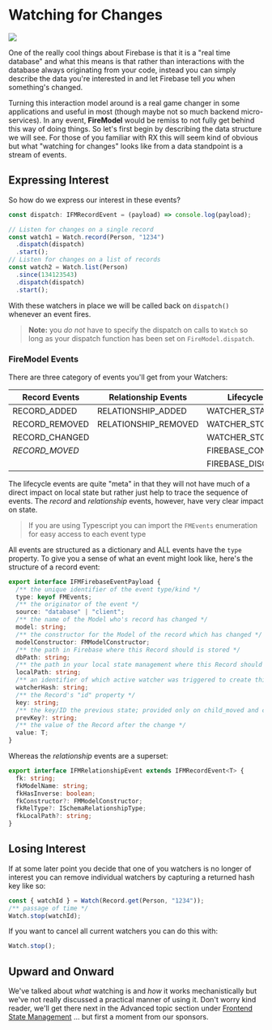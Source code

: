 # Watching for Changes

![](https://media.giphy.com/media/xTiIzrkmUZpP6kYF20/giphy.gif)

One of the really cool things about Firebase is that it is a "real time database" and what this means is that rather than interactions with the database always originating from your code, instead you can simply describe the data you're interested in and let Firebase tell _you_ when something's changed. 

Turning this interaction model around is a real game changer in some applications and useful in most (though maybe not so much backend micro-services). In any event, **FireModel** would be remiss to not fully get behind this way of doing things. So let's first begin by describing the data structure we will see. For those of you familiar with RX this will seem kind of obvious but what "watching for changes" looks like from a data standpoint is a stream of events. 

## Expressing Interest

So how do we express our interest in these events?

```typescript
const dispatch: IFMRecordEvent = (payload) => console.log(payload);

// Listen for changes on a single record
const watch1 = Watch.record(Person, "1234")
  .dispatch(dispatch)
  .start();
// Listen for changes on a list of records
const watch2 = Watch.list(Person)
  .since(134123543)
  .dispatch(dispatch)
  .start();
```

With these watchers in place we will be called back on `dispatch()` whenever an event fires. 

> **Note:** you _do not_ have to specify the dispatch on calls to `Watch` so long as your dispatch function has been set on `FireModel.dispatch`.

### FireModel Events

There are three category of events you'll get from your Watchers:

| Record Events  | Relationship Events  | Lifecycle Events      |
| -------------- | -------------------- | --------------------- |
| RECORD_ADDED   | RELATIONSHIP_ADDED   | WATCHER_STARTED       |
| RECORD_REMOVED | RELATIONSHIP_REMOVED | WATCHER_STOPPED       |
| RECORD_CHANGED |                      | WATCHER_STOPPED_ALL   |
| *RECORD_MOVED* |                      | FIREBASE_CONNECTED    |
|                |                      | FIREBASE_DISCONNECTED |

The lifecycle events are quite "meta" in that they will not have much of a direct impact on local state but rather just help to trace the sequence of events. The *record* and *relationship* events, however, have very clear impact on state.

> If you are using Typescript you can import the `FMEvents` enumeration for easy access to each event type

All events are structured as a dictionary and ALL events have the `type` property. To give you a sense of what an event might look like, here's the structure of a record event:

```typescript
export interface IFMFirebaseEventPayload {
  /** the unique identifier of the event type/kind */
  type: keyof FMEvents;
  /** the originator of the event */
  source: "database" | "client";
  /** the name of the Model who's record has changed */
  model: string;
  /** the constructor for the Model of the record which has changed */
  modelConstructor: FMModelConstructor;
  /** the path in Firebase where this Record should is stored */
  dbPath: string;
  /** the path in your local state management where this Record should go */
  localPath: string;
  /** an identifier of which active watcher was triggered to create this event */
  watcherHash: string;
  /** the Record's "id" property */
  key: string;
  /** the key/ID the previous state; provided only on child_moved and child_changed */
  prevKey?: string;
  /** the value of the Record after the change */
  value: T;
}
```

Whereas the _relationship_ events are a superset:

```typescript
export interface IFMRelationshipEvent extends IFMRecordEvent<T> {
  fk: string;
  fkModelName: string;
  fkHasInverse: boolean;
  fkConstructor?: FMModelConstructor;
  fkRelType?: ISchemaRelationshipType;
  fkLocalPath?: string;
}
```

## Losing Interest

If at some later point you decide that one of you watchers is no longer of interest you can remove individual watchers by capturing a returned hash key like so:

```typescript
const { watchId } = Watch(Record.get(Person, "1234"));
/** passage of time */
Watch.stop(watchId);
```

If you want to cancel all current watchers you can do this with:

```typescript
Watch.stop();
```


## Upward and Onward

We've talked about _what_ watching is and _how_ it works mechanistically but we've not really discussed a practical manner of using it. Don't worry kind reader, we'll get there next in the Advanced topic section under [Frontend State Management](./frontend-state-mgmt.html) ... but first a moment from our sponsors.

